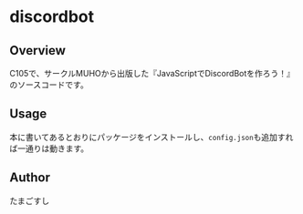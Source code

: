 # discordbot
## Overview
C105で、サークルMUHOから出版した『JavaScriptでDiscordBotを作ろう！』のソースコードです。
## Usage
本に書いてあるとおりにパッケージをインストールし、`config.json`も追加すれば一通りは動きます。
## Author
たまごすし